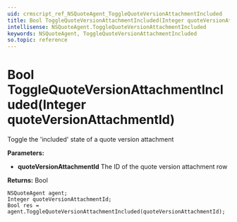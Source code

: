 ```yaml
---
uid: crmscript_ref_NSQuoteAgent_ToggleQuoteVersionAttachmentIncluded
title: Bool ToggleQuoteVersionAttachmentIncluded(Integer quoteVersionAttachmentId)
intellisense: NSQuoteAgent.ToggleQuoteVersionAttachmentIncluded
keywords: NSQuoteAgent, ToggleQuoteVersionAttachmentIncluded
so.topic: reference
---
```


# Bool ToggleQuoteVersionAttachmentIncluded(Integer quoteVersionAttachmentId)

Toggle the 'included' state of a quote version attachment

**Parameters:**
 - **quoteVersionAttachmentId** The ID of the quote version attachment row

**Returns:** Bool

```crmscript
NSQuoteAgent agent;
Integer quoteVersionAttachmentId;
Bool res = agent.ToggleQuoteVersionAttachmentIncluded(quoteVersionAttachmentId);
```

